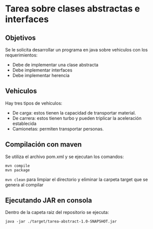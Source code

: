 # Tarea sobre clases abstractas e interfaces
## Objetivos
Se le solicita desarrollar un programa en java sobre vehiculos con los requerimientos:
- Debe de implementar una clase abstracta
- Debe implementar interfaces
- Debe implementar herencia
## Vehiculos
Hay tres tipos de vehículos:
- De carga: estos tienen la capacidad de transportar material.
- De carrera: estos tienen turbo y pueden triplicar la aceleración establecida
- Camionetas: permiten transportar personas.

## Compilación con maven
Se utiliza el archivo pom.xml y se ejecutan los comandos:
```
mvn compile
mvn package
```
`mvn clean` para limpiar el directorio y eliminar la carpeta target que se genera al compilar

## Ejecutando JAR en consola
Dentro de la capeta raiz del repositorio se ejecuta:
```
java -jar ./target/tarea-abstract-1.0-SNAPSHOT.jar
```